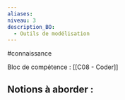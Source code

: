 ```yaml
---
aliases: 
niveau: 3
description_BO:
  - Outils de modélisation
---
```

#connaissance

Bloc de compétence : [[C08 - Coder]]

Notions à aborder : 
- 

